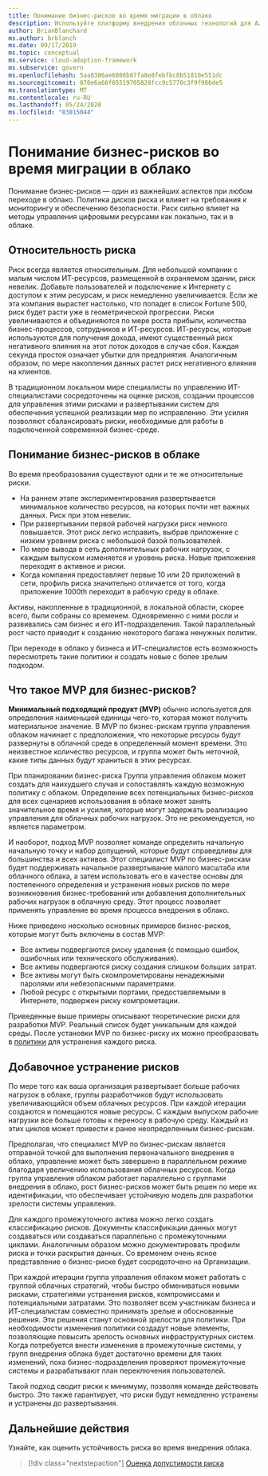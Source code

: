 ```yaml
---
title: Понимание бизнес-рисков во время миграции в облако
description: Используйте платформу внедрения облачных технологий для Azure, чтобы изучить процессы управления рисками, которые помогут оценить, оценить, сбалансировать и устранить риски миграции.
author: BrianBlanchard
ms.author: brblanch
ms.date: 09/17/2019
ms.topic: conceptual
ms.service: cloud-adoption-framework
ms.subservice: govern
ms.openlocfilehash: 5aa8386ae6808b87fa8e8febfbc8b51810e551dc
ms.sourcegitcommit: 070e6a60f05519705828fcc9c5770c3f9f986de5
ms.translationtype: MT
ms.contentlocale: ru-RU
ms.lasthandoff: 05/24/2020
ms.locfileid: "83815044"
---
```

<!-- markdownlint-disable MD026 -->

# <a name="understand-business-risk-during-cloud-migration"></a>Понимание бизнес-рисков во время миграции в облако

Понимание бизнес-рисков — один из важнейших аспектов при любом переходе в облако. Политика дисков риска и влияет на требования к мониторингу и обеспечению безопасности. Риск сильно влияет на методы управления цифровыми ресурсами как локально, так и в облаке.

<!-- markdownlint-enable MD026 -->

## <a name="relativity-of-risk"></a>Относительность риска

Риск всегда является относительным. Для небольшой компании с малым числом ИТ-ресурсов, размещенной в охраняемом здании, риск невелик. Добавьте пользователей и подключение к Интернету с доступом к этим ресурсам, и риск немедленно увеличивается. Если же эта компания вырастет настолько, что попадет в список Fortune 500, риск будет расти уже в геометрической прогрессии. Риски увеличиваются и объединяются по мере роста прибыли, количества бизнес-процессов, сотрудников и ИТ-ресурсов. ИТ-ресурсы, которые используются для получения дохода, имеют существенный риск негативного влияния на этот поток доходов в случае сбоя. Каждая секунда простоя означает убытки для предприятия. Аналогичным образом, по мере накопления данных растет риск негативного влияния на клиентов.

В традиционном локальном мире специалисты по управлению ИТ-специалистами сосредоточены на оценке рисков, создании процессов для управления этими рисками и развертывании систем для обеспечения успешной реализации мер по исправлению. Эти усилия позволяют сбалансировать риски, необходимые для работы в подключенной современной бизнес-среде.

## <a name="understand-business-risks-in-the-cloud"></a>Понимание бизнес-рисков в облаке

Во время преобразования существуют одни и те же относительные риски.

- На раннем этапе экспериментирования развертывается минимальное количество ресурсов, на которых почти нет важных данных. Риск при этом невелик.
- При развертывании первой рабочей нагрузки риск немного повышается. Этот риск легко исправить, выбрав приложение с низким уровнем риска с небольшой базой пользователей.
- По мере вывода в сеть дополнительных рабочих нагрузок, с каждым выпуском изменяется и уровень риска. Новые приложения переходят в активное и риски.
- Когда компания предоставляет первые 10 или 20 приложений в сети, профиль риска значительно отличается от того, когда приложение 1000th переходит в рабочую среду в облаке.

Активы, накопленные в традиционной, в локальной области, скорее всего, были собраны со временем. Одновременно с ними росли и развивались сам бизнес и его ИТ-подразделения. Такой параллельный рост часто приводит к созданию некоторого багажа ненужных политик.

При переходе в облако у бизнеса и ИТ-специалистов есть возможность пересмотреть такие политики и создать новые с более зрелым подходом.

<!-- markdownlint-disable MD026 -->

## <a name="what-is-a-business-risk-mvp"></a>Что такое MVP для бизнес-рисков?

**Минимальный подходящий продукт (MVP)** обычно используется для определения наименьшей единицы чего-то, которая может получить материальное значение. В MVP по бизнес-рискам группа управления облаком начинает с предположения, что некоторые ресурсы будут развернуты в облачной среде в определенный момент времени. Это неизвестное количество ресурсов, и группа может быть неточной, какие типы данных будут храниться в этих ресурсах.

При планировании бизнес-риска Группа управления облаком может создать для наихудшего случая и сопоставлять каждую возможную политику с облаком. Определение всех потенциальных бизнес-рисков для всех сценариев использования в облаке может занять значительное время и усилия, которые могут задержать реализацию управления для облачных рабочих нагрузок. Это не рекомендуется, но является параметром.

И наоборот, подход MVP позволяет команде определить начальную начальную точку и набор допущений, которые будут справедливы для большинства и всех активов. Этот специалист MVP по бизнес-рискам будет поддерживать начальное развертывание малого масштаба или облачного облака, а затем использовать его в качестве основы для постепенного определения и устранения новых рисков по мере возникновения бизнес-требований или добавления дополнительных рабочих нагрузок в облачную среду. Этот процесс позволяет применять управление во время процесса внедрения в облако.

Ниже приведено несколько основных примеров бизнес-рисков, которые могут быть включены в состав MVP:

- Все активы подвергаются риску удаления (с помощью ошибок, ошибочных или технического обслуживания).
- Все активы подвергаются риску создания слишком больших затрат.
- Все активы могут быть скомпрометированы ненадежными паролями или небезопасными параметрами.
- Любой ресурс с открытыми портами, предоставляемыми в Интернете, подвержен риску компрометации.

Приведенные выше примеры описывают теоретические риски для разработки MVP. Реальный список будет уникальным для каждой среды.
После установки MVP по бизнес-риску их можно преобразовать в [политики](./index.md) для устранения каждого риска.

<!-- markdownlint-enable MD026 -->

## <a name="incremental-risk-mitigation"></a>Добавочное устранение рисков

По мере того как ваша организация развертывает больше рабочих нагрузок в облаке, группы разработчиков будут использовать увеличивающийся объем облачных ресурсов. При каждой итерации создаются и помещаются новые ресурсы. С каждым выпуском рабочие нагрузки все больше готовы к переносу в рабочую среду. Каждый из этих циклов может привести к ранее неопределенным бизнес-рискам.

Предполагая, что специалист MVP по бизнес-рискам является отправной точкой для выполнения первоначального внедрения в облако, управление может быть завершено в параллельном режиме благодаря увеличению использования облачных ресурсов. Когда группа управления облаком работает параллельно с группами внедрения в облако, рост бизнес-рисков может быть решен по мере их идентификации, что обеспечивает устойчивую модель для разработки зрелости системы управления.

Для каждого промежуточного актива можно легко создать классификацию рисков. Документы классификации данных могут создаваться или создаваться параллельно с промежуточными циклами. Аналогичным образом можно документировать профили риска и точки раскрытия данных. Со временем очень ясное представление о бизнес-риске будет сосредоточено на Организации.

При каждой итерации группа управления облаком может работать с группой облачных стратегий, чтобы быстро обмениваться новыми рисками, стратегиями устранения рисков, компромиссами и потенциальными затратами. Это позволяет всем участникам бизнеса и ИТ-специалистам совместно принимать зрелые и обоснованные решения. Эти решения станут основной зрелости для политики. При необходимости изменения политики создадут новые элементы, позволяющие повысить зрелость основных инфраструктурных систем. Когда потребуется внести изменения в промежуточные системы, у групп внедрения облака будет достаточно времени для таких изменений, пока бизнес-подразделения проверяют промежуточные системы и разрабатывают план переключения пользователей.

Такой подход сводит риски к минимуму, позволяя команде действовать быстро. Это также гарантирует, что риски будут немедленно устранены и устранены до развертывания.

## <a name="next-steps"></a>Дальнейшие действия

Узнайте, как оценить устойчивость риска во время внедрения облака.

> [!div class="nextstepaction"]
> [Оценка допустимости риска](./risk-tolerance.md)
